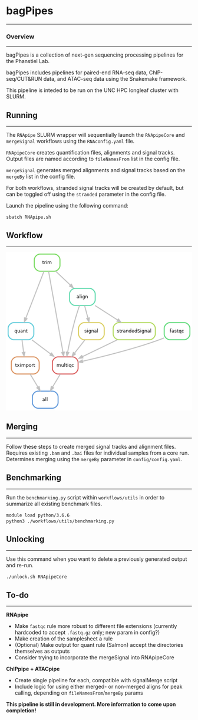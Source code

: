 # bagPipes
***********************

### Overview
***********************
bagPipes is a collection of next-gen sequencing processing pipelines for the Phanstiel Lab.

bagPipes includes pipelines for paired-end RNA-seq data, ChIP-seq/CUT&RUN data, and ATAC-seq data using the Snakemake framework.

This pipeline is inteded to be run on the UNC HPC longleaf cluster with SLURM.

## Running
-----------------------
The `RNApipe` SLURM wrapper will sequentially launch the `RNApipeCore` and `mergeSignal` workflows using the `RNAconfig.yaml` file.

`RNApipeCore` creates quantification files, alignments and signal tracks. Output files are named according to `fileNamesFrom` list in the config file.

`mergeSignal` generates merged alignments and signal tracks based on the `mergeBy` list in the config file. 

For both workflows, stranded signal tracks will be created by default, but can be toggled off using the `stranded` parameter in the config file.

Launch the pipeline using the following command:
```bash
sbatch RNApipe.sh
```

## Workflow
-----------------------
![](dags/RNApipeCoreDAG.png)

## Merging
-----------------------
Follow these steps to create merged signal tracks and alignment files. Requires existing `.bam` and `.bai` files for individual samples from a core run. Determines merging using the `mergeBy` parameter in `config/config.yaml`.  

## Benchmarking
-----------------------
Run the `benchmarking.py` script within `workflows/utils` in order to summarize all existing benchmark files.
```
module load python/3.6.6
python3 ./workflows/utils/benchmarking.py
```

## Unlocking
-----------------------
Use this command when you want to delete a previously generated output and re-run.
```bash
./unlock.sh RNApipeCore
```

## To-do
-----------------------
**RNApipe**
- Make `fastqc` rule more robust to different file extensions (currently hardcoded to accept `.fastq.gz` only; new param in config?)
- Make creation of the samplesheet a rule
- (Optional) Make output for quant rule (Salmon) accept the directories themselves as outputs
- Consider trying to incorporate the mergeSignal into RNApipeCore 

**ChIPpipe + ATACpipe**
- Create single pipeline for each, compatible with signalMerge script
- Include logic for using either merged- or non-merged aligns for peak calling, depending on `fileNamesFrom`/`mergeBy` params

**This pipeline is still in development. More information to come upon completion!**